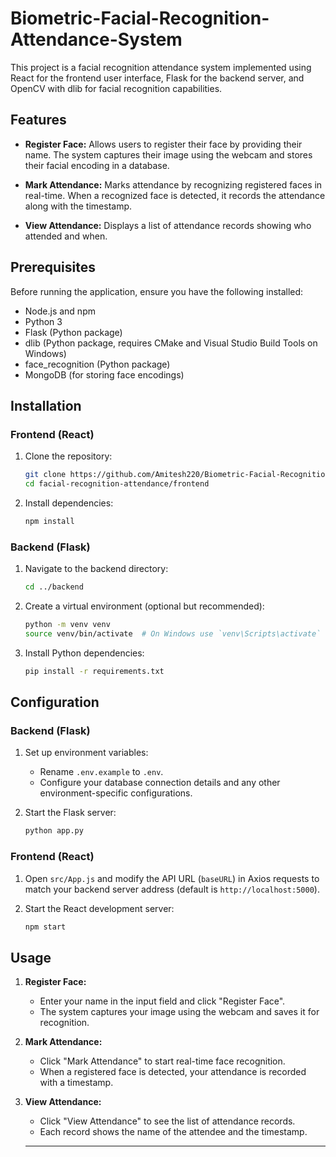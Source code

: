 
# Biometric-Facial-Recognition-Attendance-System

This project is a facial recognition attendance system implemented using React for the frontend user interface, Flask for the backend server, and OpenCV with dlib for facial recognition capabilities.


## Features

- **Register Face:** Allows users to register their face by providing their name. The system captures their image using the webcam and stores their facial encoding in a database.
  
- **Mark Attendance:** Marks attendance by recognizing registered faces in real-time. When a recognized face is detected, it records the attendance along with the timestamp.

- **View Attendance:** Displays a list of attendance records showing who attended and when.

## Prerequisites

Before running the application, ensure you have the following installed:

- Node.js and npm
- Python 3
- Flask (Python package)
- dlib (Python package, requires CMake and Visual Studio Build Tools on Windows)
- face_recognition (Python package)
- MongoDB (for storing face encodings)

## Installation

### Frontend (React)

1. Clone the repository:
   ```bash
   git clone https://github.com/Amitesh220/Biometric-Facial-Recognition-Attendance-Management-System.git
   cd facial-recognition-attendance/frontend
   ```

2. Install dependencies:
   ```bash
   npm install
   ```

### Backend (Flask)

1. Navigate to the backend directory:
   ```bash
   cd ../backend
   ```

2. Create a virtual environment (optional but recommended):
   ```bash
   python -m venv venv
   source venv/bin/activate  # On Windows use `venv\Scripts\activate`
   ```

3. Install Python dependencies:
   ```bash
   pip install -r requirements.txt
   ```

## Configuration

### Backend (Flask)

1. Set up environment variables:
   - Rename `.env.example` to `.env`.
   - Configure your database connection details and any other environment-specific configurations.

2. Start the Flask server:
   ```bash
   python app.py
   ```

### Frontend (React)

1. Open `src/App.js` and modify the API URL (`baseURL`) in Axios requests to match your backend server address (default is `http://localhost:5000`).

2. Start the React development server:
   ```bash
   npm start
   ```

## Usage

1. **Register Face:**
   - Enter your name in the input field and click "Register Face".
   - The system captures your image using the webcam and saves it for recognition.

2. **Mark Attendance:**
   - Click "Mark Attendance" to start real-time face recognition.
   - When a registered face is detected, your attendance is recorded with a timestamp.

3. **View Attendance:**
   - Click "View Attendance" to see the list of attendance records.
   - Each record shows the name of the attendee and the timestamp.
   ------
